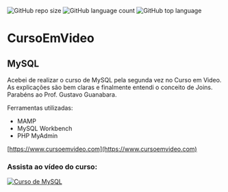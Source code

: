 ![GitHub repo size](https://img.shields.io/github/repo-size/otavioeiji/CursoEmVideo-MySQL)
![GitHub language count](https://img.shields.io/github/languages/count/otavioeiji/CursoEmVideo-MySQL)
![GitHub top language](https://img.shields.io/github/languages/top/otavioeiji/CursoEmVideo-MySQL)
# CursoEmVideo
## MySQL

Acebei de realizar o curso de MySQL pela segunda vez no Curso em Video.
As explicações são bem claras e finalmente entendi o conceito de Joins. Parabéns ao Prof. Gustavo Guanabara.

Ferramentas utilizadas:
- MAMP
- MySQL Workbench
- PHP MyAdmin

[https://www.cursoemvideo.com](https://www.cursoemvideo.com)

### Assista ao vídeo do curso:
[![Curso de MySQL](http://img.youtube.com/vi/Ofktsne-utM/0.jpg)](http://www.youtube.com/watch?v=Ofktsne-utM "Curso em Vídeo")
